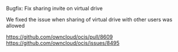 Bugfix: Fix sharing invite on virtual drive

We fixed the issue when sharing of virtual drive with other users was allowed

https://github.com/owncloud/ocis/pull/8609
https://github.com/owncloud/ocis/issues/8495
